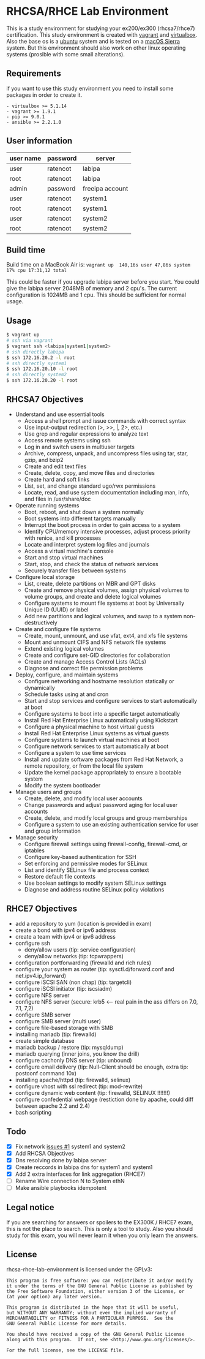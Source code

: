 # RHCSA/RHCE Lab Environment
This is a study environment for studying your ex200/ex300 (rhcsa7/rhce7) certification. This study environment is created with [vagrant](https://www.vagrantup.com/) and [virtualbox](https://www.virtualbox.org/). Also the base os is a [ubuntu](https://www.ubuntu.com/) system and is tested on a [macOS Sierra](https://www.apple.com) system. But this environment should also work on other linux operating systems (prosible with some small alterations).

## Requirements
if you want to use this study environment you need to install some packages in order to create it.
```
- virtualbox >= 5.1.14
- vagrant >= 1.9.1
- pip >= 9.0.1
- ansible >= 2.2.1.0
```

## User information
| user name | password | server          |
|-----------|----------|-----------------|
| user      | ratencot | labipa          |
| root      | ratencot | labipa          |
| admin     | password | freeipa account |
| user      | ratencot | system1         |
| root      | ratencot | system1         |
| user      | ratencot | system2         |
| root      | ratencot | system2         |

## Build time
Build time on a MacBook Air is: `vagrant up  140,16s user 47,86s system 17% cpu 17:31,12 total`

This could be faster if you upgrade labipa server before you start. You could give the labipa server 2048MB of memory and 2 cpu's. The current configuration is 1024MB and 1 cpu. This should be sufficient for normal usage.

## Usage
```bash
$ vagrant up
# ssh via vagrant
$ vagrant ssh <labipa|system1|system2>
# ssh directly labipa
$ ssh 172.16.20.2 -l root
# ssh directly system1
$ ssh 172.16.20.10 -l root
# ssh directly system2
$ ssh 172.16.20.20 -l root
```
## RHCSA7 Objectives
* Understand and use essential tools
  * Access a shell prompt and issue commands with correct syntax
  * Use input-output redirection (>, >>, |, 2>, etc.)
  * Use grep and regular expressions to analyze text
  * Access remote systems using ssh
  * Log in and switch users in multiuser targets
  * Archive, compress, unpack, and uncompress files using tar, star, gzip, and bzip2
  * Create and edit text files
  * Create, delete, copy, and move files and directories
  * Create hard and soft links
  * List, set, and change standard ugo/rwx permissions
  * Locate, read, and use system documentation including man, info, and files in /usr/share/doc
* Operate running systems
  * Boot, reboot, and shut down a system normally
  * Boot systems into different targets manually
  * Interrupt the boot process in order to gain access to a system
  * Identify CPU/memory intensive processes, adjust process priority with renice, and kill processes
  * Locate and interpret system log files and journals
  * Access a virtual machine's console
  * Start and stop virtual machines
  * Start, stop, and check the status of network services
  * Securely transfer files between systems
* Configure local storage
  * List, create, delete partitions on MBR and GPT disks
  * Create and remove physical volumes, assign physical volumes to volume groups, and create and delete logical volumes
  * Configure systems to mount file systems at boot by Universally Unique ID (UUID) or label
  * Add new partitions and logical volumes, and swap to a system non-destructively
* Create and configure file systems
  * Create, mount, unmount, and use vfat, ext4, and xfs file systems
  * Mount and unmount CIFS and NFS network file systems
  * Extend existing logical volumes
  * Create and configure set-GID directories for collaboration
  * Create and manage Access Control Lists (ACLs)
  * Diagnose and correct file permission problems
* Deploy, configure, and maintain systems
  * Configure networking and hostname resolution statically or dynamically
  * Schedule tasks using at and cron
  * Start and stop services and configure services to start automatically at boot
  * Configure systems to boot into a specific target automatically
  * Install Red Hat Enterprise Linux automatically using Kickstart
  * Configure a physical machine to host virtual guests
  * Install Red Hat Enterprise Linux systems as virtual guests
  * Configure systems to launch virtual machines at boot
  * Configure network services to start automatically at boot
  * Configure a system to use time services
  * Install and update software packages from Red Hat Network, a remote repository, or from the local file system
  * Update the kernel package appropriately to ensure a bootable system
  * Modify the system bootloader
* Manage users and groups
  * Create, delete, and modify local user accounts
  * Change passwords and adjust password aging for local user accounts
  * Create, delete, and modify local groups and group memberships
  * Configure a system to use an existing authentication service for user and group information
* Manage security
  * Configure firewall settings using firewall-config, firewall-cmd, or iptables
  * Configure key-based authentication for SSH
  * Set enforcing and permissive modes for SELinux
  * List and identify SELinux file and process context
  * Restore default file contexts
  * Use boolean settings to modify system SELinux settings
  * Diagnose and address routine SELinux policy violations

## RHCE7 Objectives
* add a repository to yum (location is provided in exam)
* create a bond with ipv4 or ipv6 address
* create a team with ipv4 or ipv6 address
* configure ssh
    * deny/allow users (tip: service configuration)
    * deny/allow networks (tip: tcpwrappers)
* configuration portforwarding (firewalld and rich rules)
* configure your system as router (tip: sysctl.d/forward.conf and net.ipv4.ip_forward)
* configure iSCSI SAN (non chap) (tip: targetcli)
* configure iSCSI initiator (tip: iscsiadm)
* configure NFS server
* configure NFS server (secure: krb5 <-- real pain in the ass differs on 7.0, 7.1, 7,2)
* configure SMB server
* configure SMB server (multi user)
* configure file-based storage with SMB
* installing mariadb (tip: firewalld)
* create simple database
* mariadb backup / restore (tip: mysqldump)
* mariadb querying (inner joins, you know the drill)
* configure cachonly DNS server (tip: unbound)
* configure email delivery (tip: Null-Client should be enough, extra tip: postconf command 10x)
* installing apache/httpd (tip: firewalld, selinux)
* configure vhost with ssl redirect (tip: mod-rewrite)
* configure dynamic web content (tip: firewalld, SELINUX !!!!!!!)
* configure confedential webpage (restiction done by apache, could diff between apache 2.2 and 2.4)
* bash scripting

## Todo
- [x] Fix network [issues #1](https://github.com/hvanderlaan/rhcsa-rhce-lab-environment/issues/1) system1 and system2
- [x] Add RHCSA Objectives
- [x] Dns resolving done by labipa server
- [x] Create reccords in labipa dns for system1 and system1
- [x] Add 2 extra interfaces for link aggregation (RHCE7)
- [ ] Rename Wire connection N to System ethN
- [ ] Make ansible playbooks idempotent

## Legal notice
If you are searching for answers or spoilers to the EX300K / RHCE7 exam, this is not the place to search. This is only a tool to study. Also you should study for this exam, you will never learn it when you only learn the answers.

## License
rhcsa-rhce-lab-environment is licensed under the GPLv3:
```
This program is free software: you can redistribute it and/or modify
it under the terms of the GNU General Public License as published by
the Free Software Foundation, either version 3 of the License, or
(at your option) any later version.

This program is distributed in the hope that it will be useful,
but WITHOUT ANY WARRANTY; without even the implied warranty of
MERCHANTABILITY or FITNESS FOR A PARTICULAR PURPOSE.  See the
GNU General Public License for more details.

You should have received a copy of the GNU General Public License
along with this program.  If not, see <http://www.gnu.org/licenses/>.

For the full license, see the LICENSE file.
```
